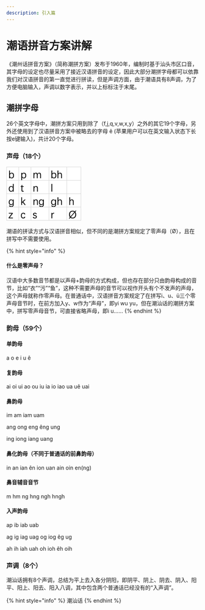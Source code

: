 ```yaml
---
description: 引入篇
---
```


# 潮语拼音方案讲解

《潮州话拼音方案》（简称潮拼方案）发布于1960年，编制时基于汕头市区口音，其字母的设定也尽量采用了接近汉语拼音的设定，因此大部分潮拼字母都可以依靠我们对汉语拼音的第一直觉进行拼读，但是声调方面，由于潮语具有8声调，为了方便电脑输入，声调以数字表示，并以上标标注于末尾。

## 潮拼字母

26个英文字母中，潮拼方案只用到除了（f,j,q,v,w,x,y）之外的其它19个字母，另外还使用到了汉语拼音方案中被略去的字母 ê (苹果用户可以在英文输入状态下长按e键输入)，共计20个字母。

### 声母（18个）

![](<../.gitbook/assets/image (1).png>)

潮语的拼读方式与汉语拼音相似，但不同的是潮拼方案规定了零声母（Ø），且在拼写中不需要使用。

{% hint style="info" %}
#### 什么是零声母？

汉语中大多数音节都是以声母+韵母的方式构成，但也存在部分只由韵母构成的音节，比如“衣”“污”“鱼”，这种不需要声母的音节可以视作开头有个不发声的声母，这个声母就称作零声母。在普通话中，汉语拼音方案规定了在拼写i、u、ü三个零声母音节时，在前方加入y、w作为“声母”，即yi wu yu，但在潮汕话的潮拼方案中，拼写零声母音节，可直接省略声母，即i u……
{% endhint %}

### 韵母（59个）

#### 单韵母

a o e i u ê

#### 复韵母

ai oi ui ao ou iu ia io iao ua uê uai

#### 鼻韵母

im am iam uam

ang ong eng êng ung

ing iong iang uang

#### 鼻化韵母（不同于普通话的前鼻韵母）

in an ian ên ion uan ain oin en(ng)

#### 鼻音辅音音节

m hm ng hng ngh hngh

#### 入声韵母

ap ib iab uab

ag ig iag uag og iog êg ug

ah ih iah uah oh ioh êh oih

### 声调（8个）

潮汕话拥有8个声调，总结为平上去入各分阴阳，即阴平、阴上、阴去、阴入、阳平、阳上、阳去、阳入八调，其中包含两个普通话已经没有的“入声调”。

{% hint style="info" %}
潮汕话
{% endhint %}
